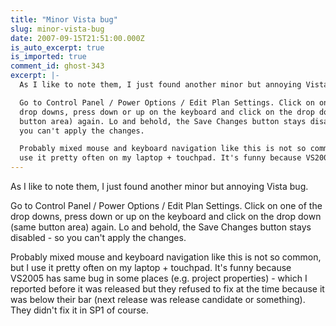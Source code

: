 ```yaml
---
title: "Minor Vista bug"
slug: minor-vista-bug
date: 2007-09-15T21:51:00.000Z
is_auto_excerpt: true
is_imported: true
comment_id: ghost-343
excerpt: |-
  As I like to note them, I just found another minor but annoying Vista bug.

  Go to Control Panel / Power Options / Edit Plan Settings. Click on one of the
  drop downs, press down or up on the keyboard and click on the drop down (same
  button area) again. Lo and behold, the Save Changes button stays disabled - so
  you can't apply the changes.

  Probably mixed mouse and keyboard navigation like this is not so common, but I
  use it pretty often on my laptop + touchpad. It's funny because VS2005 has same
---
```


As I like to note them, I just found another minor but annoying Vista bug.

Go to Control Panel / Power Options / Edit Plan Settings. Click on one of the
drop downs, press down or up on the keyboard and click on the drop down (same
button area) again. Lo and behold, the Save Changes button stays disabled - so
you can't apply the changes.

Probably mixed mouse and keyboard navigation like this is not so common, but I
use it pretty often on my laptop + touchpad. It's funny because VS2005 has same
bug in some places (e.g. project properties) - which I reported before it was
released but they refused to fix at the time because it was below their bar
(next release was release candidate or something). They didn't fix it in SP1 of
course.
